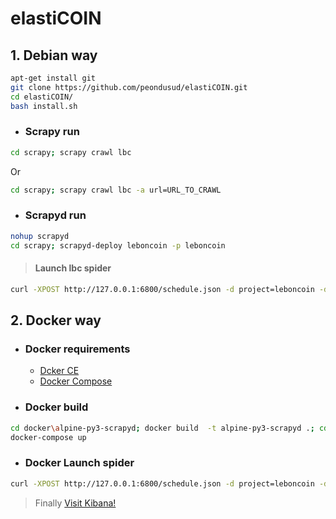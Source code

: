# elastiCOIN

  
## 1. Debian way
```bash
apt-get install git
git clone https://github.com/peondusud/elastiCOIN.git
cd elastiCOIN/
bash install.sh
```

  - ### Scrapy run
```bash
cd scrapy; scrapy crawl lbc
```
Or
```bash
cd scrapy; scrapy crawl lbc -a url=URL_TO_CRAWL
```

  - ### Scrapyd run
```bash
nohup scrapyd
cd scrapy; scrapyd-deploy leboncoin -p leboncoin
```

> #### Launch lbc spider
```bash
curl -XPOST http://127.0.0.1:6800/schedule.json -d project=leboncoin -d spider=lbc -d url=URL_TO_CRAWL
```


## 2. Docker way

  - ### Docker requirements
    * [Dcker CE](https://docs.docker.com/engine/installation/) 
    * [Docker Compose](https://docs.docker.com/compose/install/) 

  - ### Docker build 
```bash
cd docker\alpine-py3-scrapyd; docker build  -t alpine-py3-scrapyd .; cd ..;
docker-compose up
```

  - ### Docker Launch spider
```bash
curl -XPOST http://127.0.0.1:6800/schedule.json -d project=leboncoin -d spider=lbc -d setting=ES_HOST=elasticsearch -d url=URL_TO_CRAWL
```

> Finally [Visit Kibana!](http://127.0.0.1:5601/) 
